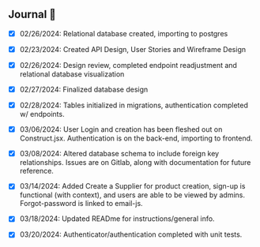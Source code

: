 ## Journal 📕

-   [x] 02/26/2024: Relational database created, importing to postgres

-   [x] 02/23/2024: Created API Design, User Stories and Wireframe Design

-   [x] 02/26/2024: Design review, completed endpoint readjustment and relational database visualization

-   [x] 02/27/2024: Finalized database design

-   [x] 02/28/2024: Tables initialized in migrations, authentication completed w/ endpoints.

-   [x] 03/06/2024: User Login and creation has been fleshed out on Construct.jsx. Authentication is on the back-end, importing to frontend.

-   [x] 03/08/2024: Altered database schema to include foreign key relationships. Issues are on Gitlab, along with documentation for future reference.

-   [x] 03/14/2024: Added Create a Supplier for product creation, sign-up is functional (with context), and users are able to be viewed by admins. Forgot-password is linked to email-js.

-   [x] 03/18/2024: Updated READme for instructions/general info.

-   [x] 03/20/2024: Authenticator/authentication completed with unit tests.
